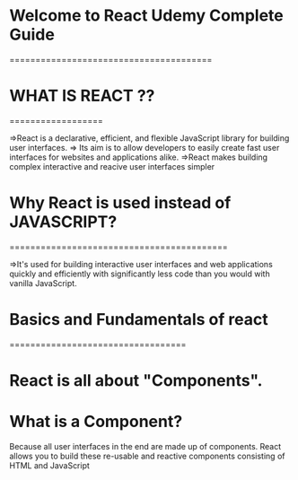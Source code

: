 # Welcome to React Udemy Complete Guide 
=======================================

# WHAT IS REACT ??
==================

=>React is a declarative, efficient, and flexible JavaScript library for building user interfaces.
=> Its aim is to allow developers to easily create fast user interfaces for websites and applications alike.
=>React makes  building complex interactive and reacive user interfaces simpler

# Why React is used instead of JAVASCRIPT?
==========================================

=>It's used for building interactive user interfaces and web applications quickly and efficiently with significantly less code than you would with vanilla JavaScript.

# Basics and Fundamentals of react
==================================

# React is all about "Components".

# What is a Component?
Because all user interfaces in the end are made up of components.
React allows you to build these re-usable and reactive components consisting of HTML and JavaScript
